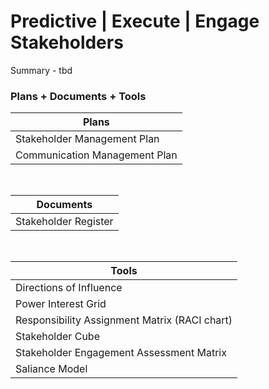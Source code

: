 # Predictive | Execute | Engage Stakeholders

Summary - tbd

### Plans + Documents + Tools

| Plans                         |
| ----------------------------- |
| Stakeholder Management Plan   |
| Communication Management Plan |

<br>

| Documents            |
| -------------------- |
| Stakeholder Register |

<br>

| Tools                                         |
| --------------------------------------------- |
| Directions of Influence                       |
| Power Interest Grid                           |
| Responsibility Assignment Matrix (RACI chart) |
| Stakeholder Cube                              |
| Stakeholder Engagement Assessment Matrix      |
| Saliance Model                                |
